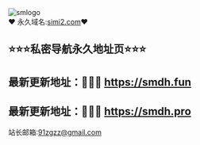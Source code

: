 <link rel="shortcut icon" href="https://bdjs.cc/smIMG/logo/smdhtp.png">
<link rel="apple-touch-icon" href="https://bdjs.cc/smIMG/logo/smdhtp.png">
<div class="logo">
        <img src="https://bdjs.cc/smIMG/logo/smdhlogo.png" alt="smlogo">


</div>
❤ 永久域名:<a href="https://simi2.com">simi2.com</a>❤
  <h2>⭐⭐⭐私密导航永久地址页⭐⭐⭐</h2>
 
  <h2>最新更新地址：🚗🚗🚗 <a href="https://smdh.fun/">https://smdh.fun</a> </h2>
  <h2>最新更新地址：🚗🚗🚗 <a href="https://smdh.fun/">https://smdh.pro</a> </h2>
  
  
	

  站长邮箱:91zgzz@gmail.com
